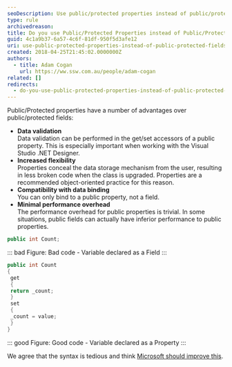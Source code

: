 ```yaml
---
seoDescription: Use public/protected properties instead of public/protected fields to ensure data validation, increased flexibility, compatibility with data binding and minimal performance overhead.
type: rule
archivedreason:
title: Do you use Public/Protected Properties instead of Public/Protected Fields?
guid: 4c1a9b37-6a57-4c6f-81df-950f5d3afe12
uri: use-public-protected-properties-instead-of-public-protected-fields
created: 2018-04-25T21:45:02.0000000Z
authors:
  - title: Adam Cogan
    url: https://ww.ssw.com.au/people/adam-cogan
related: []
redirects:
  - do-you-use-public-protected-properties-instead-of-public-protected-fields
---
```


Public/Protected properties have a number of advantages over public/protected fields:

- **Data validation**  
  Data validation can be performed in the get/set accessors of a public property. This is especially important when working with the Visual Studio .NET Designer.
- **Increased flexibility**  
  Properties conceal the data storage mechanism from the user, resulting in less broken code when the class is upgraded. Properties are a recommended object-oriented practice for this reason.
- **Compatibility with data binding**  
  You can only bind to a public property, not a field.
- **Minimal performance overhead**  
  The performance overhead for public properties is trivial. In some situations, public fields can actually have inferior performance to public properties.

<!--endintro-->

```cs
public int Count;
```

::: bad
Figure: Bad code - Variable declared as a Field
:::

```cs
public int Count
{
 get
 {
 return _count;
 }
 set
 {
 _count = value;
 }
}
```

::: good
Figure: Good code - Variable declared as a Property
:::

We agree that the syntax is tedious and think [Microsoft should improve this](https://www.ssw.com.au/ssw/Standards/BetterSoftwareSuggestions/VisualStudio.aspx#PropertyShortcut).
